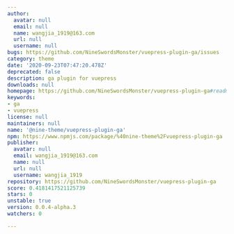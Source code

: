 ```yaml
---
author:
  avatar: null
  email: null
  name: wangjia_1919@163.com
  url: null
  username: null
bugs: https://github.com/NineSwordsMonster/vuepress-plugin-ga/issues
category: theme
date: '2020-09-23T07:47:20.478Z'
deprecated: false
description: ga plugin for vuepress
downloads: null
homepage: https://github.com/NineSwordsMonster/vuepress-plugin-ga#readme
keywords:
- ga
- vuepress
license: null
maintainers: null
name: '@nine-theme/vuepress-plugin-ga'
npm: https://www.npmjs.com/package/%40nine-theme%2Fvuepress-plugin-ga
publisher:
  avatar: null
  email: wangjia_1919@163.com
  name: null
  url: null
  username: wangjia_1919
repository: https://github.com/NineSwordsMonster/vuepress-plugin-ga
score: 0.4181417521125739
stars: 0
unstable: true
version: 0.0.4-alpha.3
watchers: 0

---
```


